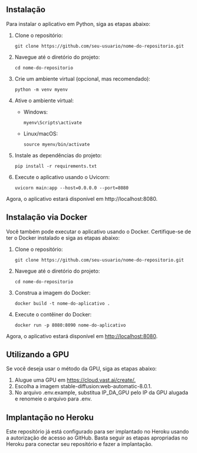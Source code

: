## Instalação

Para instalar o aplicativo em Python, siga as etapas abaixo:

1. Clone o repositório:
   
   `git clone https://github.com/seu-usuario/nome-do-repositorio.git`
   
2. Navegue até o diretório do projeto:
   
   `cd nome-do-repositorio`
   
3. Crie um ambiente virtual (opcional, mas recomendado):
   
   `python -m venv myenv`
   
4. Ative o ambiente virtual:
   - Windows:

     &#x20;`myenv\Scripts\activate`
     
   - Linux/macOS:&#x20;

     `source myenv/bin/activate`
     
5. Instale as dependências do projeto:
   
   `pip install -r requirements.txt`
   
6. Execute o aplicativo usando o Uvicorn:&#x20;

   `uvicorn main:app --host=0.0.0.0 --port=8080`

Agora, o aplicativo estará disponível em http://localhost:8080.

## Instalação via Docker

Você também pode executar o aplicativo usando o Docker. Certifique-se de ter o Docker instalado e siga as etapas abaixo:

1. Clone o repositório:
   
   `git clone https://github.com/seu-usuario/nome-do-repositorio.git`
   
2. Navegue até o diretório do projeto:
   
   `cd nome-do-repositorio`
   
3. Construa a imagem do Docker:
   
   `docker build -t nome-do-aplicativo .`
   
4. Execute o contêiner do Docker:
   
   `docker run -p 8080:8090 nome-do-aplicativo`

Agora, o aplicativo estará disponível em <http://localhost:8080>.

## Utilizando a GPU

Se você deseja usar o método da GPU, siga as etapas abaixo:

1. Alugue uma GPU em <https://cloud.vast.ai/create/.>
2. Escolha a imagem stable-diffusion:web-automatic-8.0.1.
3. No arquivo .env.example, substitua IP\_DA\_GPU pelo IP da GPU alugada e renomeie o arquivo para .env.

## Implantação no Heroku

Este repositório já está configurado para ser implantado no Heroku usando a autorização de acesso ao GitHub. Basta seguir as etapas apropriadas no Heroku para conectar seu repositório e fazer a implantação.


 
